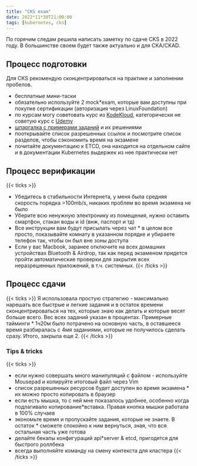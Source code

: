 ```yaml
---
title: "CKS exam"
date: 2022*11*30T21:00:00
tags: [kubernetes, cks]
---
```


По горячим следам решила написать заметку по сдаче CKS в 2022 году. В большинстве своем будет также актуально и для CKA/CKAD.

## Процесс подготовки

Для CKS рекомендую сконцентрироваться на практике и заполнении пробелов.

* бесплатные мини-таски
* обязательно используйте 2 mock*exam, которые вам доступны при покупке сертификации (авторизация через LinuxFoundation)
* по курсам могу советовать курс из [KodeKloud](https://kodekloud.com/courses/certified*kubernetes*security*specialist*cks/), категорически не советую курс с [Udemy](https://www.udemy.com/course/certified*kubernetes*security*specialist/)
* [шпаргалка с примерами заданий](https://drive.google.com/file/d/1Ok09giAi_xAUx_TRULQAhjj10Y8xGFri/view?usp=sharing) и их решениями
* пооткрывайте список разрешенных ссылок и посмотрите список разделов, чтобы сэкономить время на экзамене
* почитайте документацию к ETCD, она находится на отдельном сайте и в документации Kubernetes выдержек из нее практически нет

## Процесс верификации

{{< ticks >}}
* Убедитесь в стабильности Интернета, у меня была средняя скорость порядка >100mb/s, никаких проблем во время экзамена не было
* Уберите всю ненужную электронику из помещения, нужно оставить смартфон, стакан воды и id (внж, паспорт и тд)
* Все инструкции вам будут присылать через чат * в целом все просто, показывайте комнату в указанном порядке и убираете телефон так, чтобы он был вне зоны доступа
* Если у вас Macbook, заранее отключите на всех домашних устройствах Bluetooth & Airdrop, так как перед экзаменом придется пройти автоматические проверки для закрытия всех неразрешенных приложений, в т.ч. системных.
{{< /ticks >}}

## Процесс сдачи

{{< ticks >}}
Я использовала простую стратегию - максимально нарешать все быстрые и легкие задания и в остаток времени сконцентрироваться на тех, которые знаю как делать и которые весят больше всего. Вес всех заданий указан в процентах.
Примерные тайминги * 1ч20м было потрачено на основную часть, в оставшееся время разбиралась с 4мя заданиями, которые не получилось сделать сразу. Итого, закрыла еще 2.
{{< /ticks >}}

### Tips & tricks

{{< ticks >}}
* если нужно совершать много манипуляций с файлом - используйте Mousepad и копируйте итоговый файл через Vim
* список разрешенных ресурсов будет доступен во время экзамена * их можно просто копировать в браузер
* если есть мышка, то с ней мне показалось удобнее, особенно когда подлагивало копирование*вставка. Правая кнопка мышки работала в 100% случаев
* экономьте время и пропускайте задания, которые не знаете. В остаток * сможете спокойно к ним вернуться, зная, что вся остальная часть уже готова
* делайте бекапы конфигураций api*server & etcd, пригодятся для быстрого роллбека
* всегда выполняйте команду на смену контекста для кластера
{{< /ticks >}}

